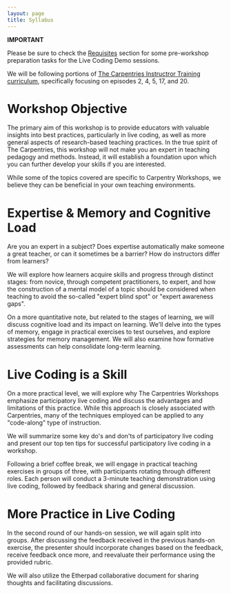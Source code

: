 ```yaml
---
layout: page
title: Syllabus
---
```


<div class="admonition note">
<p class="admonition-title"><b>IMPORTANT</b></p>
  <p>
Please be sure to check the <a href="http://iamc.eu/live-coding-workshop-Leeds-2023-09-29/requisites/">Requisites</a> section for some pre-workshop preparation tasks for the Live Coding Demo sessions.

  </p>
</div>


We will be following portions of [The Carpentries Instructror Training curriculum](https://carpentries.github.io/instructor-training/index.html), specifically focusing on episodes 2, 4, 5, 17, and 20.

# Workshop Objective

The primary aim of this workshop is to provide educators with valuable insights into best practices, particularly in live coding, as well as more general aspects of research-based teaching practices. In the true spirit of The Carpentries, this workshop will not make you an expert in teaching pedagogy and methods. Instead, it will establish a foundation upon which you can further develop your skills if you are interested.

While some of the topics covered are specific to Carpentry Workshops, we believe they can be beneficial in your own teaching environments.

# Expertise & Memory and Cognitive Load

Are you an expert in a subject? Does expertise automatically make someone a great teacher, or can it sometimes be a barrier? How do instructors differ from learners?

We will explore how learners acquire skills and progress through distinct stages: from novice, through competent practitioners, to expert, and how the construction of a mental model of a topic should be considered when teaching to avoid the so-called "expert blind spot" or "expert awareness gaps".

On a more quantitative note, but related to the stages of learning, we will discuss cognitive load and its impact on learning. We'll delve into the types of memory, engage in practical exercises to test ourselves, and explore strategies for memory management. We will also examine how formative assessments can help consolidate long-term learning.

# Live Coding is a Skill

On a more practical level, we will explore why The Carpentries Workshops emphasize participatory live coding and discuss the advantages and limitations of this practice. While this approach is closely associated with Carpentries, many of the techniques employed can be applied to any "code-along" type of instruction.

We will summarize some key do's and don'ts of participatory live coding and present our top ten tips for successful participatory live coding in a workshop.

Following a brief coffee break, we will engage in practical teaching exercises in groups of three, with participants rotating through different roles. Each person will conduct a 3-minute teaching demonstration using live coding, followed by feedback sharing and general discussion.

# More Practice in Live Coding

In the second round of our hands-on session, we will again split into groups. After discussing the feedback received in the previous hands-on exercise, the presenter should incorporate changes based on the feedback, receive feedback once more, and reevaluate their performance using the provided rubric.

We will also utilize the Etherpad collaborative document for sharing thoughts and facilitating discussions.
